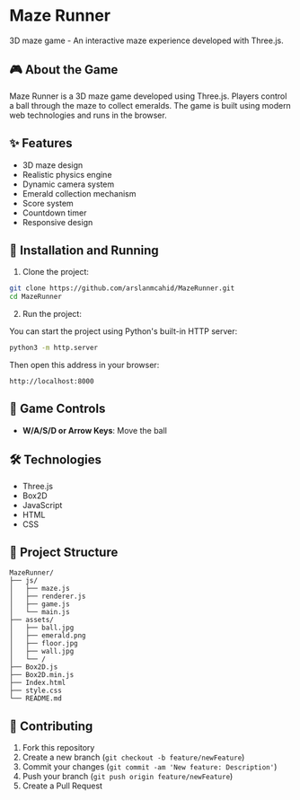 # Maze Runner

3D maze game - An interactive maze experience developed with Three.js.

## 🎮 About the Game

Maze Runner is a 3D maze game developed using Three.js. Players control a ball through the maze to collect emeralds. The game is built using modern web technologies and runs in the browser.

## ✨ Features

- 3D maze design
- Realistic physics engine
- Dynamic camera system
- Emerald collection mechanism
- Score system
- Countdown timer
- Responsive design

## 🚀 Installation and Running

1. Clone the project:

```bash
git clone https://github.com/arslanmcahid/MazeRunner.git
cd MazeRunner
```

2. Run the project:

You can start the project using Python's built-in HTTP server:

```bash
python3 -m http.server
```

Then open this address in your browser:

```
http://localhost:8000
```

## 🎯 Game Controls

- **W/A/S/D or Arrow Keys**: Move the ball

## 🛠️ Technologies

- Three.js
- Box2D
- JavaScript
- HTML
- CSS

## 📁 Project Structure

```
MazeRunner/
├── js/
│   ├── maze.js
│   ├── renderer.js
│   ├── game.js
│   └── main.js
├── assets/
│   ├── ball.jpg
│   ├── emerald.png
│   ├── floor.jpg
│   ├── wall.jpg
│   └── /
├── Box2D.js
├── Box2D.min.js
├── Index.html
├── style.css
└── README.md
```

## 🤝 Contributing

1. Fork this repository
2. Create a new branch (`git checkout -b feature/newFeature`)
3. Commit your changes (`git commit -am 'New feature: Description'`)
4. Push your branch (`git push origin feature/newFeature`)
5. Create a Pull Request
